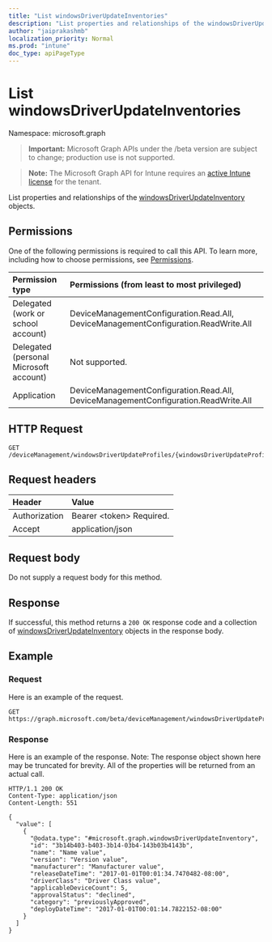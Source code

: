 ```yaml
---
title: "List windowsDriverUpdateInventories"
description: "List properties and relationships of the windowsDriverUpdateInventory objects."
author: "jaiprakashmb"
localization_priority: Normal
ms.prod: "intune"
doc_type: apiPageType
---
```


# List windowsDriverUpdateInventories

Namespace: microsoft.graph

> **Important:** Microsoft Graph APIs under the /beta version are subject to change; production use is not supported.

> **Note:** The Microsoft Graph API for Intune requires an [active Intune license](https://go.microsoft.com/fwlink/?linkid=839381) for the tenant.

List properties and relationships of the [windowsDriverUpdateInventory](../resources/intune-softwareupdate-windowsdriverupdateinventory.md) objects.

## Permissions
One of the following permissions is required to call this API. To learn more, including how to choose permissions, see [Permissions](/graph/permissions-reference).

|Permission type|Permissions (from least to most privileged)|
|:---|:---|
|Delegated (work or school account)|DeviceManagementConfiguration.Read.All, DeviceManagementConfiguration.ReadWrite.All|
|Delegated (personal Microsoft account)|Not supported.|
|Application|DeviceManagementConfiguration.Read.All, DeviceManagementConfiguration.ReadWrite.All|

## HTTP Request
<!-- {
  "blockType": "ignored"
}
-->
``` http
GET /deviceManagement/windowsDriverUpdateProfiles/{windowsDriverUpdateProfileId}/driverInventories
```

## Request headers
|Header|Value|
|:---|:---|
|Authorization|Bearer &lt;token&gt; Required.|
|Accept|application/json|

## Request body
Do not supply a request body for this method.

## Response
If successful, this method returns a `200 OK` response code and a collection of [windowsDriverUpdateInventory](../resources/intune-softwareupdate-windowsdriverupdateinventory.md) objects in the response body.

## Example

### Request
Here is an example of the request.
``` http
GET https://graph.microsoft.com/beta/deviceManagement/windowsDriverUpdateProfiles/{windowsDriverUpdateProfileId}/driverInventories
```

### Response
Here is an example of the response. Note: The response object shown here may be truncated for brevity. All of the properties will be returned from an actual call.
``` http
HTTP/1.1 200 OK
Content-Type: application/json
Content-Length: 551

{
  "value": [
    {
      "@odata.type": "#microsoft.graph.windowsDriverUpdateInventory",
      "id": "3b14b403-b403-3b14-03b4-143b03b4143b",
      "name": "Name value",
      "version": "Version value",
      "manufacturer": "Manufacturer value",
      "releaseDateTime": "2017-01-01T00:01:34.7470482-08:00",
      "driverClass": "Driver Class value",
      "applicableDeviceCount": 5,
      "approvalStatus": "declined",
      "category": "previouslyApproved",
      "deployDateTime": "2017-01-01T00:01:14.7822152-08:00"
    }
  ]
}
```
